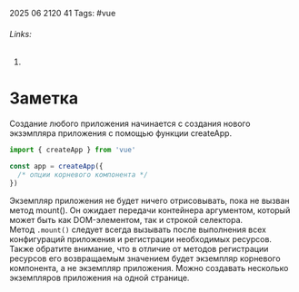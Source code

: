 2025 06 2120 41
Tags: #vue 
###### Links: 
1) 
# Заметка
Создание любого приложения начинается с создания нового экзэмпляра приложения с помощью функции createApp. 
```js
import { createApp } from 'vue'

const app = createApp({
  /* опции корневого компонента */
})
```
Экземпляр приложения не будет ничего отрисовывать, пока не вызван метод mount(). Он ожидает передачи контейнера аргументом, который может быть как DOM-элементом, так и строкой селектора. Метод `.mount()` следует всегда вызывать после выполнения всех конфигураций приложения и регистрации необходимых ресурсов. Также обратите внимание, что в отличие от методов регистрации ресурсов его возвращаемым значением будет экземпляр корневого компонента, а не экземпляр приложения. Можно создавать несколько экземпляров приложения на одной странице.
